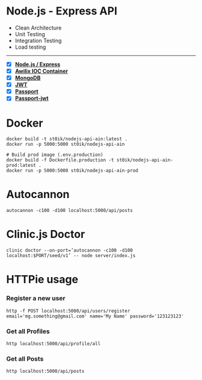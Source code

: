 # Node.js - Express API

- Clean Architecture
- Unit Testing
- Integration Testing
- Load testing

---

- [x] **[Node.js / Express](https://github.com/expressjs/express)**
- [x] **[Awilix IOC Container](https://github.com/jeffijoe/awilix)**
- [x] **[MongoDB](https://github.com/mongodb/mongo)**
- [x] **[JWT](https://github.com/auth0/node-jsonwebtoken)**
- [x] **[Passport](http://www.passportjs.org/)**
- [x] **[Passport-jwt](https://github.com/themikenicholson/passport-jwt)**

# Docker

```
docker build -t st0ik/nodejs-api-ain:latest .
docker run -p 5000:5000 st0ik/nodejs-api-ain

# Build prod image (.env.production)
docker build -f Dockerfile.production -t st0ik/nodejs-api-ain-prod:latest .
docker run -p 5000:5000 st0ik/nodejs-api-ain-prod
```

# Autocannon

```
autocannon -c100 -d100 localhost:5000/api/posts
```

# Clinic.js Doctor

```
clinic doctor --on-port=’autocannon -c100 -d100 localhost:$PORT/seed/v1’ -- node server/index.js
```

# HTTPie usage

### Register a new user

```
http -f POST localhost:5000/api/users/register email='mg.something@gmail.com' name='My Name' password='123123123'
```

### Get all Profiles

```
http localhost:5000/api/profile/all
```

### Get all Posts

```
http localhost:5000/api/posts
```
